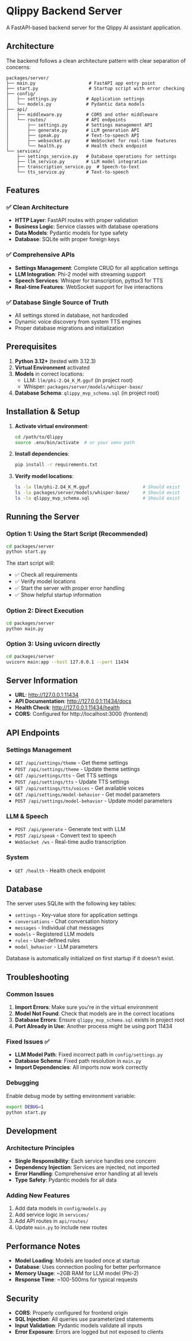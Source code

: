 # Qlippy Backend Server

A FastAPI-based backend server for the Qlippy AI assistant application.

## Architecture

The backend follows a clean architecture pattern with clear separation of concerns:

```
packages/server/
├── main.py                    # FastAPI app entry point
├── start.py                   # Startup script with error checking
├── config/
│   ├── settings.py           # Application settings
│   └── models.py             # Pydantic data models
├── api/
│   ├── middleware.py         # CORS and other middleware
│   └── routes/               # API endpoints
│       ├── settings.py       # Settings management API
│       ├── generate.py       # LLM generation API
│       ├── speak.py          # Text-to-speech API
│       ├── websocket.py      # WebSocket for real-time features
│       └── health.py         # Health check endpoint
└── services/
    ├── settings_service.py   # Database operations for settings
    ├── llm_service.py        # LLM model integration
    ├── transcription_service.py  # Speech-to-text
    └── tts_service.py        # Text-to-speech
```

## Features

### ✅ Clean Architecture
- **HTTP Layer**: FastAPI routes with proper validation
- **Business Logic**: Service classes with database operations
- **Data Models**: Pydantic models for type safety
- **Database**: SQLite with proper foreign keys

### ✅ Comprehensive APIs
- **Settings Management**: Complete CRUD for all application settings
- **LLM Integration**: Phi-2 model with streaming support
- **Speech Services**: Whisper for transcription, pyttsx3 for TTS
- **Real-time Features**: WebSocket support for live interactions

### ✅ Database Single Source of Truth
- All settings stored in database, not hardcoded
- Dynamic voice discovery from system TTS engines
- Proper database migrations and initialization

## Prerequisites

1. **Python 3.12+** (tested with 3.12.3)
2. **Virtual Environment** activated
3. **Models** in correct locations:
   - LLM: `llm/phi-2.Q4_K_M.gguf` (in project root)
   - Whisper: `packages/server/models/whisper-base/`
4. **Database Schema**: `qlippy_mvp_schema.sql` (in project root)

## Installation & Setup

1. **Activate virtual environment**:
   ```bash
   cd /path/to/Qlippy
   source .env/bin/activate  # or your venv path
   ```

2. **Install dependencies**:
   ```bash
   pip install -r requirements.txt
   ```

3. **Verify model locations**:
   ```bash
   ls -la llm/phi-2.Q4_K_M.gguf                    # Should exist
   ls -la packages/server/models/whisper-base/     # Should exist
   ls -la qlippy_mvp_schema.sql                    # Should exist
   ```

## Running the Server

### Option 1: Using the Start Script (Recommended)
```bash
cd packages/server
python start.py
```

The start script will:
- ✅ Check all requirements
- ✅ Verify model locations
- ✅ Start the server with proper error handling
- ✅ Show helpful startup information

### Option 2: Direct Execution
```bash
cd packages/server
python main.py
```

### Option 3: Using uvicorn directly
```bash
cd packages/server
uvicorn main:app --host 127.0.0.1 --port 11434
```

## Server Information

- **URL**: http://127.0.0.1:11434
- **API Documentation**: http://127.0.0.1:11434/docs
- **Health Check**: http://127.0.0.1:11434/health
- **CORS**: Configured for http://localhost:3000 (frontend)

## API Endpoints

### Settings Management
- `GET /api/settings/theme` - Get theme settings
- `POST /api/settings/theme` - Update theme settings
- `GET /api/settings/tts` - Get TTS settings
- `POST /api/settings/tts` - Update TTS settings
- `GET /api/settings/tts/voices` - Get available voices
- `GET /api/settings/model-behavior` - Get model parameters
- `POST /api/settings/model-behavior` - Update model parameters

### LLM & Speech
- `POST /api/generate` - Generate text with LLM
- `POST /api/speak` - Convert text to speech
- `WebSocket /ws` - Real-time audio transcription

### System
- `GET /health` - Health check endpoint

## Database

The server uses SQLite with the following key tables:
- `settings` - Key-value store for application settings
- `conversations` - Chat conversation history
- `messages` - Individual chat messages
- `models` - Registered LLM models
- `rules` - User-defined rules
- `model_behavior` - LLM parameters

Database is automatically initialized on first startup if it doesn't exist.

## Troubleshooting

### Common Issues

1. **Import Errors**: Make sure you're in the virtual environment
2. **Model Not Found**: Check that models are in the correct locations
3. **Database Errors**: Ensure `qlippy_mvp_schema.sql` exists in project root
4. **Port Already in Use**: Another process might be using port 11434

### Fixed Issues ✅

- **LLM Model Path**: Fixed incorrect path in `config/settings.py`
- **Database Schema**: Fixed path resolution in `main.py`
- **Import Dependencies**: All imports now work correctly

### Debugging

Enable debug mode by setting environment variable:
```bash
export DEBUG=1
python start.py
```

## Development

### Architecture Principles
- **Single Responsibility**: Each service handles one concern
- **Dependency Injection**: Services are injected, not imported
- **Error Handling**: Comprehensive error handling at all levels
- **Type Safety**: Pydantic models for all data

### Adding New Features
1. Add data models in `config/models.py`
2. Add service logic in `services/`
3. Add API routes in `api/routes/`
4. Update `main.py` to include new routes

## Performance Notes

- **Model Loading**: Models are loaded once at startup
- **Database**: Uses connection pooling for better performance
- **Memory Usage**: ~2GB RAM for LLM model (Phi-2)
- **Response Time**: ~100-500ms for typical requests

## Security

- **CORS**: Properly configured for frontend origin
- **SQL Injection**: All queries use parameterized statements
- **Input Validation**: Pydantic models validate all inputs
- **Error Exposure**: Errors are logged but not exposed to clients 